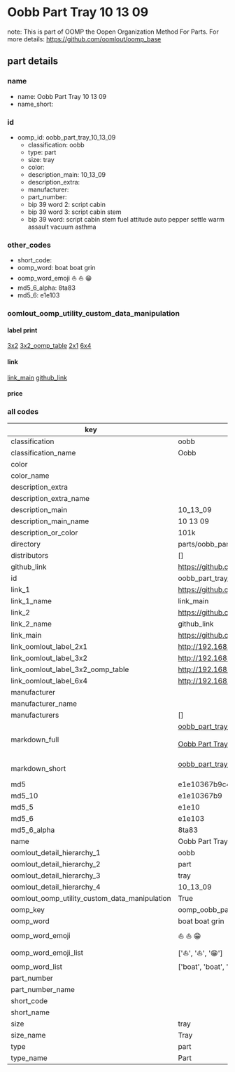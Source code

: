 # Oobb Part Tray 10 13 09  

note: This is part of OOMP the Oopen Organization Method For Parts. For more details: https://github.com/oomlout/oomp_base

##  part details





### name
* name: Oobb Part Tray 10 13 09
* name_short: 
### id
* oomp_id: oobb_part_tray_10_13_09
  * classification: oobb
  * type: part
  * size: tray
  * color: 
  * description_main: 10_13_09
  * description_extra: 
  * manufacturer: 
  * part_number: 
  * bip 39 word 2: script cabin
  * bip 39 word 3: script cabin stem
  * bip 39 word: script cabin stem fuel attitude auto pepper settle warm assault vacuum asthma

### other_codes
* short_code: 
* oomp_word: boat boat grin
* oomp_word_emoji :boat: :boat: :grin:
* md5_6_alpha: 8ta83
* md5_6: e1e103






### oomlout_oomp_utility_custom_data_manipulation
#### label print
[3x2](http://192.168.1.245:1112/?label=oomp%208ta83)
[3x2_oomp_table](http://192.168.1.107:1112/?label=oomp%208ta83)
[2x1](http://192.168.1.242:1112/?label=oomp%208ta83)
[6x4](http://192.168.1.55:1112/?label=oomp%208ta83)    

#### link

[link_main](https://github.com/oomlout/oomlout_oomp_current_version_messy/tree/main/parts/oobb_part_tray_10_13_09) [github_link](https://github.com/oomlout/oomlout_oomp_part_src/tree/main/parts/oobb_part_tray_10_13_09)                             

#### price







### all codes 
| key | value |  
| --- | --- |  
| classification | oobb |  
| classification_name | Oobb |  
| color |  |  
| color_name |  |  
| description_extra |  |  
| description_extra_name |  |  
| description_main | 10_13_09 |  
| description_main_name | 10 13 09 |  
| description_or_color | 101k |  
| directory | parts/oobb_part_tray_10_13_09 |  
| distributors | [] |  
| github_link | https://github.com/oomlout/oomlout_oomp_part_src/tree/main/parts/oobb_part_tray_10_13_09 |  
| id | oobb_part_tray_10_13_09 |  
| link_1 | https://github.com/oomlout/oomlout_oomp_current_version_messy/tree/main/parts/oobb_part_tray_10_13_09 |  
| link_1_name | link_main |  
| link_2 | https://github.com/oomlout/oomlout_oomp_part_src/tree/main/parts/oobb_part_tray_10_13_09 |  
| link_2_name | github_link |  
| link_main | https://github.com/oomlout/oomlout_oomp_current_version_messy/tree/main/parts/oobb_part_tray_10_13_09 |  
| link_oomlout_label_2x1 | http://192.168.1.242:1112/?label=oomp%208ta83 |  
| link_oomlout_label_3x2 | http://192.168.1.245:1112/?label=oomp%208ta83 |  
| link_oomlout_label_3x2_oomp_table | http://192.168.1.107:1112/?label=oomp%208ta83 |  
| link_oomlout_label_6x4 | http://192.168.1.55:1112/?label=oomp%208ta83 |  
| manufacturer |  |  
| manufacturer_name |  |  
| manufacturers | [] |  
| markdown_full | [oobb_part_tray_10_13_09](https://github.com/oomlout/oomlout_oomp_current_version_messy/tree/main/parts/oobb_part_tray_10_13_09)<br>[](https://github.com/oomlout/oomlout_oomp_current_version_messy/tree/main/parts/oobb_part_tray_10_13_09)<br>[Oobb Part Tray 10 13 09](https://github.com/oomlout/oomlout_oomp_current_version_messy/tree/main/parts/oobb_part_tray_10_13_09)<br><br> |  
| markdown_short | [oobb_part_tray_10_13_09](https://github.com/oomlout/oomlout_oomp_current_version_messy/tree/main/parts/oobb_part_tray_10_13_09)<br><br> |  
| md5 | e1e10367b9c4745c3e0755dfaa87f60d |  
| md5_10 | e1e10367b9 |  
| md5_5 | e1e10 |  
| md5_6 | e1e103 |  
| md5_6_alpha | 8ta83 |  
| name | Oobb Part Tray 10 13 09 |  
| oomlout_detail_hierarchy_1 | oobb |  
| oomlout_detail_hierarchy_2 | part |  
| oomlout_detail_hierarchy_3 | tray |  
| oomlout_detail_hierarchy_4 | 10_13_09 |  
| oomlout_oomp_utility_custom_data_manipulation | True |  
| oomp_key | oomp_oobb_part_tray_10_13_09 |  
| oomp_word | boat boat grin |  
| oomp_word_emoji | :boat: :boat: :grin: |  
| oomp_word_emoji_list | [':boat:', ':boat:', ':grin:'] |  
| oomp_word_list | ['boat', 'boat', 'grin'] |  
| part_number |  |  
| part_number_name |  |  
| short_code |  |  
| short_name |  |  
| size | tray |  
| size_name | Tray |  
| type | part |  
| type_name | Part |  
